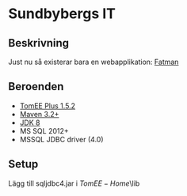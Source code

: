 # Sundbybergs IT

## Beskrivning
Just nu så existerar bara en webapplikation: [Fatman](http://www.sundbybergsit.com)

## Beroenden
- [TomEE Plus 1.5.2](http://openejb.apache.org/apache-tomee.html)
- [Maven 3.2+](https://maven.apache.org/)
- [JDK 8](http://www.oracle.com/technetwork/java/javase/downloads/jdk8-downloads-2133151.html)
- MS SQL 2012+
- MSSQL JDBC driver (4.0)

## Setup
Lägg till sqljdbc4.jar i $TomEE-Home$\lib

<!-- OBSOLETE
Ändra $TomEE-Home$\conf\tomee.xml:

<Resource id="AccountDataSource" type="DataSource">
  JdbcDriver com.microsoft.sqlserver.jdbc.SQLServerDriver
  JdbcUrl jdbc:sqlserver://127.0.0.1:1433;DatabaseName=accounts;selectMethod=cursor;sendStringParametersAsUnicode=false
  UserName *********
  Password *********
  JtaManaged true
</Resource>


<Resource id="FatmanDataSource" type="DataSource">
  JdbcDriver com.microsoft.sqlserver.jdbc.SQLServerDriver
  JdbcUrl jdbc:sqlserver://127.0.0.1:1433;DatabaseName=fatman;selectMethod=cursor;sendStringParametersAsUnicode=false
  UserName *********
  Password *********
  JtaManaged true
</Resource>

-->